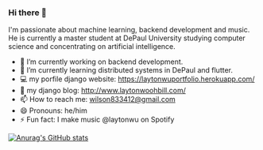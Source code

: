 ### Hi there 👋
I'm passionate about machine learning, backend development and music. He is currently a master student at DePaul University studying computer science and concentrating on artificial intelligence.



- 🔭 I’m currently working on backend development.
- 🌱 I’m currently learning distributed systems in DePaul and flutter. 
- 💻 my porfile django website: https://laytonwuportfolio.herokuapp.com/
- 🌃 my django blog: http://www.laytonwoohbill.com/
- 📫 How to reach me: wilson833412@gmail.com
- 😄 Pronouns: he/him
- ⚡ Fun fact: I make music @laytonwu on Spotify 

[![Anurag's GitHub stats](https://github-readme-stats.vercel.app/api?username=LAYTONWOOHBILL&count_private=true)](https://github.com/anuraghazra/github-readme-stats)

<!--
**LAYTONWOOHBILL/LAYTONWOOHBILL** is a ✨ _special_ ✨ repository because its `README.md` (this file) appears on your GitHub profile.
-->
